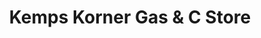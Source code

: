 ---
title: "Kemps Korner Gas & C Store"
url: /saint-johns/kemps-korner-gas-und-c-store/
shop: Lebensmittel
---
